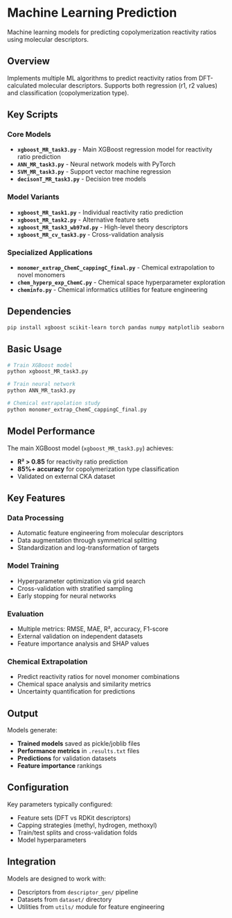 # Machine Learning Prediction

Machine learning models for predicting copolymerization reactivity ratios using molecular descriptors.

## Overview

Implements multiple ML algorithms to predict reactivity ratios from DFT-calculated molecular descriptors. Supports both regression (r1, r2 values) and classification (copolymerization type).

## Key Scripts

### Core Models
- **`xgboost_MR_task3.py`** - Main XGBoost regression model for reactivity ratio prediction
- **`ANN_MR_task3.py`** - Neural network models with PyTorch
- **`SVM_MR_task3.py`** - Support vector machine regression
- **`decisonT_MR_task3.py`** - Decision tree models

### Model Variants  
- **`xgboost_MR_task1.py`** - Individual reactivity ratio prediction
- **`xgboost_MR_task2.py`** - Alternative feature sets
- **`xgboost_MR_task3_wb97xd.py`** - High-level theory descriptors
- **`xgboost_MR_cv_task3.py`** - Cross-validation analysis

### Specialized Applications
- **`monomer_extrap_ChemC_cappingC_final.py`** - Chemical extrapolation to novel monomers
- **`chem_hyperp_exp_ChemC.py`** - Chemical space hyperparameter exploration
- **`cheminfo.py`** - Chemical informatics utilities for feature engineering

## Dependencies

```bash
pip install xgboost scikit-learn torch pandas numpy matplotlib seaborn shap
```

## Basic Usage

```python
# Train XGBoost model
python xgboost_MR_task3.py

# Train neural network  
python ANN_MR_task3.py

# Chemical extrapolation study
python monomer_extrap_ChemC_cappingC_final.py
```

## Model Performance

The main XGBoost model (`xgboost_MR_task3.py`) achieves:
- **R² > 0.85** for reactivity ratio prediction
- **85%+ accuracy** for copolymerization type classification
- Validated on external CKA dataset

## Key Features

### Data Processing
- Automatic feature engineering from molecular descriptors
- Data augmentation through symmetrical splitting
- Standardization and log-transformation of targets

### Model Training
- Hyperparameter optimization via grid search
- Cross-validation with stratified sampling
- Early stopping for neural networks

### Evaluation
- Multiple metrics: RMSE, MAE, R², accuracy, F1-score
- External validation on independent datasets
- Feature importance analysis and SHAP values

### Chemical Extrapolation
- Predict reactivity ratios for novel monomer combinations
- Chemical space analysis and similarity metrics
- Uncertainty quantification for predictions

## Output

Models generate:
- **Trained models** saved as pickle/joblib files
- **Performance metrics** in `.results.txt` files  
- **Predictions** for validation datasets
- **Feature importance** rankings

## Configuration

Key parameters typically configured:
- Feature sets (DFT vs RDKit descriptors)
- Capping strategies (methyl, hydrogen, methoxyl)
- Train/test splits and cross-validation folds
- Model hyperparameters

## Integration

Models are designed to work with:
- Descriptors from `descriptor_gen/` pipeline
- Datasets from `dataset/` directory
- Utilities from `utils/` module for feature engineering
